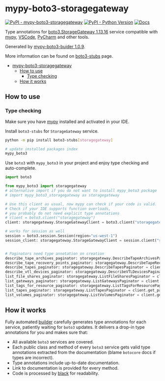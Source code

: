 # mypy-boto3-storagegateway

[![PyPI - mypy-boto3-storagegateway](https://img.shields.io/pypi/v/mypy-boto3-storagegateway.svg?color=blue)](https://pypi.org/project/mypy-boto3-storagegateway)
[![PyPI - Python Version](https://img.shields.io/pypi/pyversions/mypy-boto3-storagegateway.svg?color=blue)](https://pypi.org/project/mypy-boto3-storagegateway)
[![Docs](https://img.shields.io/readthedocs/mypy-boto3-builder.svg?color=blue)](https://mypy-boto3-builder.readthedocs.io/)

Type annotations for
[boto3.StorageGateway 1.13.16](https://boto3.amazonaws.com/v1/documentation/api/1.13.16/reference/services/storagegateway.html#StorageGateway) service
compatible with [mypy](https://github.com/python/mypy), [VSCode](https://code.visualstudio.com/),
[PyCharm](https://www.jetbrains.com/pycharm/) and other tools.

Generated by [mypy-boto3-buider 1.0.9](https://github.com/vemel/mypy_boto3_builder).

More information can be found on [boto3-stubs](https://pypi.org/project/boto3-stubs/) page.

- [mypy-boto3-storagegateway](#mypy-boto3-storagegateway)
  - [How to use](#how-to-use)
    - [Type checking](#type-checking)
  - [How it works](#how-it-works)

## How to use

### Type checking

Make sure you have [mypy](https://github.com/python/mypy) installed and activated in your IDE.

Install `boto3-stubs` for `StorageGateway` service.

```bash
python -m pip install boto3-stubs[storagegateway]

# update installed packages index
mypy_boto3
```

Use `boto3` with `mypy_boto3` in your project and enjoy type checking and auto-complete.

```python
import boto3

from mypy_boto3 import storagegateway
# alternative import if you do not want to install mypy_boto3 package
# import mypy_boto3_storagegateway as storagegateway

# Use this client as usual, now mypy can check if your code is valid.
# Check if your IDE supports function overloads,
# you probably do not need explicit type annotations
# client = boto3.client("storagegateway")
client: storagegateway.StorageGatewayClient = boto3.client("storagegateway")

# works for session as well
session = boto3.session.Session(region="us-west-1")
session_client: storagegateway.StorageGatewayClient = session.client("storagegateway")


# Paginators need type annotation on creation
describe_tape_archives_paginator: storagegateway.DescribeTapeArchivesPaginator = client.get_paginator("describe_tape_archives")
describe_tape_recovery_points_paginator: storagegateway.DescribeTapeRecoveryPointsPaginator = client.get_paginator("describe_tape_recovery_points")
describe_tapes_paginator: storagegateway.DescribeTapesPaginator = client.get_paginator("describe_tapes")
describe_vtl_devices_paginator: storagegateway.DescribeVTLDevicesPaginator = client.get_paginator("describe_vtl_devices")
list_file_shares_paginator: storagegateway.ListFileSharesPaginator = client.get_paginator("list_file_shares")
list_gateways_paginator: storagegateway.ListGatewaysPaginator = client.get_paginator("list_gateways")
list_tags_for_resource_paginator: storagegateway.ListTagsForResourcePaginator = client.get_paginator("list_tags_for_resource")
list_tapes_paginator: storagegateway.ListTapesPaginator = client.get_paginator("list_tapes")
list_volumes_paginator: storagegateway.ListVolumesPaginator = client.get_paginator("list_volumes")
```

## How it works

Fully automated [builder](https://github.com/vemel/mypy_boto3_builder) carefully generates
type annotations for each service, patiently waiting for `boto3` updates. It delivers
a drop-in type annotations for you and makes sure that:

- All available `boto3` services are covered.
- Each public class and method of every `boto3` service gets valid type annotations
  extracted from the documentation (blame `botocore` docs if types are incorrect).
- Type annotations include up-to-date documentation.
- Link to documentation is provided for every method.
- Code is processed by [black](https://github.com/psf/black) for readability.